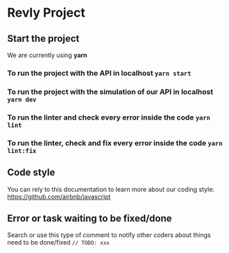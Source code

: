 # Revly Project

## Start the project

We are currently using **yarn**

### To run the project with the API in localhost `yarn start`

### To run the project with the simulation of our API in localhost `yarn dev`

### To run the linter and check every error inside the code `yarn lint`

### To run the linter, check and fix every error inside the code `yarn lint:fix`

## Code style

You can rely to this documentation to learn more about our coding style: <https://github.com/airbnb/javascript>

## Error or task waiting to be fixed/done

Search or use this type of comment to notify other coders about things need to be done/fixed `// TODO: xxx`

